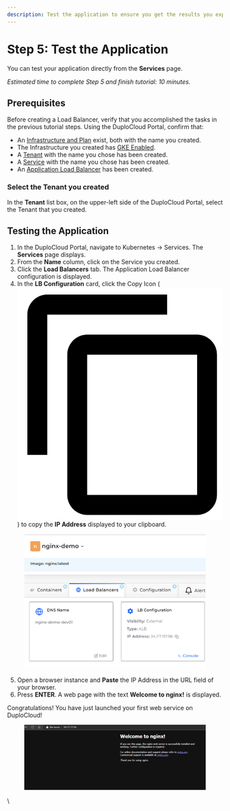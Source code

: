```yaml
---
description: Test the application to ensure you get the results you expect
---
```


# Step 5: Test the Application

You can test your application directly from the **Services** page.

_Estimated time to complete Step 5 and finish tutorial: 10 minutes._

## Prerequisites

Before creating a Load Balancer, verify that you accomplished the tasks in the previous tutorial steps.   Using the DuploCloud Portal, confirm that:

* An [Infrastructure and Plan](../step-1-infrastructure.md) exist, both with the name you created.
* The Infrastructure you created has [GKE Enabled](../step-1-infrastructure.md).
* A [Tenant](../../../azure-user-guide/quick-start/step-2-tenant.md) with the name you chose has been created.
* A [Service](step-3-create-app-via-k8s.md) with the name you chose has been created.&#x20;
* An [Application Load Balancer](step-4-create-a-load-balancer.md) has been created.

### Select the Tenant you created

In the **Tenant** list box, on the upper-left side of the DuploCloud Portal, select the Tenant that you created.

## Testing the Application

1. In the DuploCloud Portal, navigate to Kubernetes -> Services. The **Services** page displays.
2. From the **Name** column, click on the Service you created.
3. Click the **Load Balancers** tab. The Application Load Balancer configuration is displayed.
4. In the **LB Configuration** card, click the Copy Icon ( <img src="../../../.gitbook/assets/copy_icon (1).png" alt="" data-size="line"> ) to copy the **IP Address** displayed to your clipboard.

<div align="left">

<figure><img src="../../../.gitbook/assets/image (7) (4).png" alt=""><figcaption></figcaption></figure>

</div>

5. Open a browser instance and **Paste** the IP Address in the URL field of your browser.
6. Press **ENTER**. A web page with the text **Welcome to nginx!** is displayed.

Congratulations! You have just launched your first web service on DuploCloud!

<figure><img src="../../../.gitbook/assets/image (14) (1).png" alt=""><figcaption></figcaption></figure>

\
